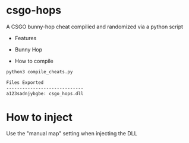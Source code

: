 # csgo-hops
A CSGO bunny-hop cheat compilied and randomized via a python script

* Features
* Bunny Hop

* How to compile
``` bash
python3 compile_cheats.py

Files Exported
-----------------------------
a123sadnjybgbe: csgo_hops.dll

```

# How to inject
Use the "manual map" setting when injecting the DLL 
